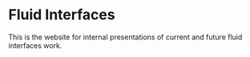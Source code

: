 Fluid Interfaces
=========

This is the website for internal presentations of current and future fluid interfaces work.
